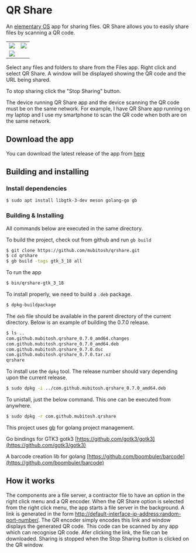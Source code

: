 # QR Share

An [elementary OS](https://elementary.io/) app for sharing files. QR Share allows you to easily share files by scanning a QR code.

<table cellspacing="0" cellpadding="0" style="border:none">
	<tr>
		<td><img src="https://raw.githubusercontent.com/mubitosh/qrshare/master/data/screenshot-app.png"></td>
		<td><img src="https://raw.githubusercontent.com/mubitosh/qrshare/master/data/screenshot-qr-window.png"></td>
	</tr>
	<tr>
		<td><img src="https://raw.githubusercontent.com/mubitosh/qrshare/master/data/screenshot-shared-link-1.png"></td>
	</tr>
</table>

Select any files and folders to share from the Files app. Right click and select QR Share. A window will be displayed showing the QR code and the URL being shared.

To stop sharing click the "Stop Sharing" button.

The device running QR Share app and the device scanning the QR code must be on the same network. For example, I have QR Share app running on my laptop and I use my smartphone to scan the QR code when both are on the same network.

## Download the app

You can download the latest release of the app from [here](https://github.com/mubitosh/qrshare/releases)

## Building and installing

### Install dependencies

```bash
$ sudo apt install libgtk-3-dev meson golang-go gb
```

### Building & Installing

All commands below are executed in the same directory.

To build the project, check out from github and run `gb build`

```bash
$ git clone https://github.com/mubitosh/qrshare.git
$ cd qrshare
$ gb build -tags gtk_3_18 all
```

To run the app

```bash
$ bin/qrshare-gtk_3_18
```

To install properly, we need to build a `.deb` package.

```bash
$ dpkg-buildpackage
```

The `deb` file should be available in the parent directory of the current directory. Below is an example of building the 0.7.0 release.

```bash
$ ls ..
com.github.mubitosh.qrshare_0.7.0_amd64.changes
com.github.mubitosh.qrshare_0.7.0_amd64.deb
com.github.mubitosh.qrshare_0.7.0.dsc
com.github.mubitosh.qrshare_0.7.0.tar.xz
qrshare
```

To install use the `dpkg` tool. The release number should vary depending upon the current release.

```bash
$ sudo dpkg -i ../com.github.mubitosh.qrshare_0.7.0_amd64.deb
```

To unistall, just the below command. This one can be executed from anywhere.

```bash
$ sudo dpkg -r com.github.mubitosh.qrshare
```

This project uses [gb](https://getgb.io/) for golang project management.

Go bindings for GTK3 gotk3 [https://github.com/gotk3/gotk3](https://github.com/gotk3/gotk3)

A barcode creation lib for golang [https://github.com/boombuler/barcode](https://github.com/boombuler/barcode)

## How it works

The components are a file server, a contractor file to have an option in the right click menu and a QR encoder. When the QR Share option is selected from the right click menu, the app starts a file server in the background. A link is generated in the form [http://default-interface-ip-address:random-port-number/](#how-it-works). The QR encoder simply encodes this link and window displays the generated QR code. This code can be scanned by any app which can recognise QR code. Afer clicking the link, the file can be downloaded. Sharing is stopped when the Stop Sharing button is clicked on the QR window.
